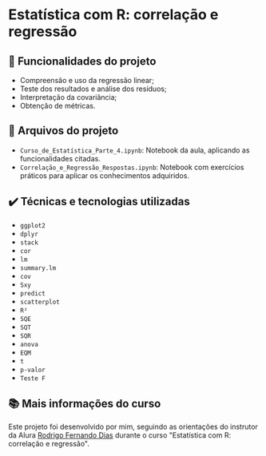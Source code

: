 # Estatística com R: correlação e regressão

## 🔨 Funcionalidades do projeto

- Compreensão e uso da regressão linear;
- Teste dos resultados e análise dos resíduos;
- Interpretação da covariância;
- Obtenção de métricas.

## 📂 Arquivos do projeto

- `Curso_de_Estatística_Parte_4.ipynb`: Notebook da aula, aplicando as funcionalidades citadas.
- `Correlação_e_Regressão_Respostas.ipynb`: Notebook com exercícios práticos para aplicar os conhecimentos adquiridos.

## ✔️ Técnicas e tecnologias utilizadas

- `ggplot2`
- `dplyr`
- `stack`
- `cor`
- `lm`
- `summary.lm`
- `cov`
- `Sxy`
- `predict`
- `scatterplot`
- `R²`
- `SQE`
- `SQT`
- `SQR`
- `anova`
- `EQM`
- `t`
- `p-valor`
- `Teste F`

## 📚 Mais informações do curso

Este projeto foi desenvolvido por mim, seguindo as orientações do instrutor da Alura [Rodrigo Fernando Dias](https://www.linkedin.com/in/rodrigo-fernando-dias-118181120/) durante o curso "Estatística com R: correlação e regressão".
